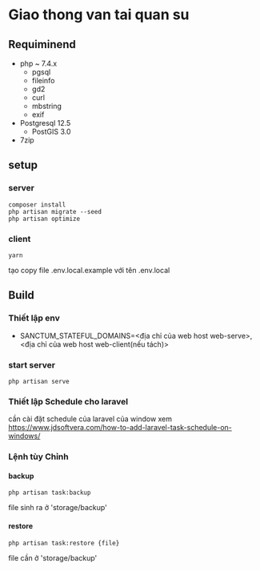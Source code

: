 # Giao thong van tai quan su

## Requiminend

- php ~ 7.4.x
  - pgsql
  - fileinfo
  - gd2
  - curl
  - mbstring
  - exif
- Postgresql 12.5
  - PostGIS 3.0
- 7zip

## setup

### server

```shell
composer install
php artisan migrate --seed
php artisan optimize
```

### client

```shell
yarn
```

tạo copy file .env.local.example với tên .env.local

## Build

### Thiết lập env

- SANCTUM_STATEFUL_DOMAINS=<địa chỉ của web host web-serve>,<địa chỉ của web host web-client(nếu tách)>

### start server

```shell
php artisan serve
```

### Thiết lập Schedule cho laravel

cần cài đặt schedule của laravel
của window xem <https://www.jdsoftvera.com/how-to-add-laravel-task-schedule-on-windows/>

### Lệnh tùy Chỉnh

  #### backup

```shell
php artisan task:backup
```

file sinh ra ở 'storage/backup'

#### restore

```shell
php artisan task:restore {file}
```

file cần ở 'storage/backup'

